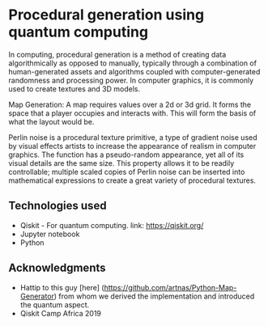 # Procedural generation using quantum computing

In computing, procedural generation is a method of creating data algorithmically as opposed to manually, typically through a combination of human-generated assets and algorithms coupled with computer-generated randomness and processing power. In computer graphics, it is commonly used to create textures and 3D models.

Map Generation: A map requires values over a 2d or 3d grid. It forms the space that a player occupies and interacts with. This will form the basis of what the layout would be.

Perlin noise is a procedural texture primitive, a type of gradient noise used by visual effects artists to increase the appearance of realism in computer graphics. The function has a pseudo-random appearance, yet all of its visual details are the same size. This property allows it to be readily controllable; multiple scaled copies of Perlin noise can be inserted into mathematical expressions to create a great variety of procedural textures.


## Technologies used

* Qiskit - For quantum computing. link: https://qiskit.org/
* Jupyter notebook
* Python


## Acknowledgments

* Hattip to this guy [here]  (https://github.com/artnas/Python-Map-Generator) from whom we derived the implementation and introduced the quantum aspect. 
* Qiskit Camp Africa 2019
